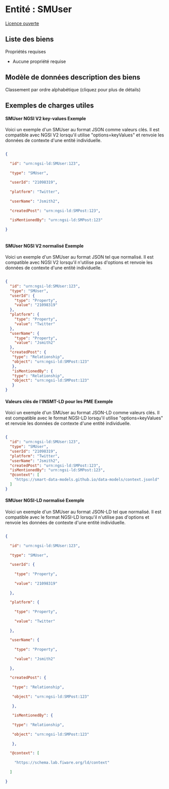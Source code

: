 Entité : SMUser  
===============  
[Licence ouverte](https://github.com/smart-data-models//dataModel.SocialMedia/blob/master/SMUser/LICENSE.md)  

## Liste des biens  

Propriétés requises  
- Aucune propriété requise  ## Modèle de données description des biens  
Classement par ordre alphabétique (cliquez pour plus de détails)  
## Exemples de charges utiles  
#### SMUser NGSI V2 key-values Exemple  
Voici un exemple d'un SMUser au format JSON comme valeurs clés. Il est compatible avec NGSI V2 lorsqu'il utilise "options=keyValues" et renvoie les données de contexte d'une entité individuelle.  
```json  
{  
  "id": "urn:ngsi-ld:SMUser:123",  
  "type": "SMUser",  
  "userId": "21098319",  
  "platform": "Twitter",  
  "userName": "Jsmith2",  
  "createdPost": "urn:ngsi-ld:SMPost:123",  
  "isMentionedBy": "urn:ngsi-ld:SMPost:123"  
}  
```  
#### SMUser NGSI V2 normalisé Exemple  
Voici un exemple d'un SMUser au format JSON tel que normalisé. Il est compatible avec NGSI V2 lorsqu'il n'utilise pas d'options et renvoie les données de contexte d'une entité individuelle.  
```json  
{  
  "id": "urn:ngsi-ld:SMUser:123",  
  "type": "SMUser",  
  "userId": {  
    "type": "Property",  
    "value": "21098319"  
  },  
  "platform": {  
    "type": "Property",  
    "value": "Twitter"  
  },  
  "userName": {  
    "type": "Property",  
    "value": "Jsmith2"  
  },  
  "createdPost": {  
   "type": "Relationship",  
   "object": "urn:ngsi-ld:SMPost:123"  
   },  
   "isMentionedBy": {  
   "type": "Relationship",  
   "object": "urn:ngsi-ld:SMPost:123"  
   }  
}  
```  
#### Valeurs clés de l'INSMT-LD pour les PME Exemple  
Voici un exemple d'un SMUser au format JSON-LD comme valeurs clés. Il est compatible avec le format NGSI-LD lorsqu'il utilise "options=keyValues" et renvoie les données de contexte d'une entité individuelle.  
```json  
{  
  "id": "urn:ngsi-ld:SMUser:123",  
  "type": "SMUser",  
  "userId": "21098319",  
  "platform": "Twitter",  
  "userName": "Jsmith2",  
  "createdPost": "urn:ngsi-ld:SMPost:123",  
  "isMentionedBy": "urn:ngsi-ld:SMPost:123",  
  "@context": [  
    "https://smart-data-models.github.io/data-models/context.jsonld"  
  ]  
}  
```  
#### SMUser NGSI-LD normalisé Exemple  
Voici un exemple d'un SMUser au format JSON-LD tel que normalisé. Il est compatible avec le format NGSI-LD lorsqu'il n'utilise pas d'options et renvoie les données de contexte d'une entité individuelle.  
```json  
{  
  "id": "urn:ngsi-ld:SMUser:123",  
  "type": "SMUser",  
  "userId": {  
    "type": "Property",  
    "value": "21098319"  
  },  
  "platform": {  
    "type": "Property",  
    "value": "Twitter"  
  },  
  "userName": {  
    "type": "Property",  
    "value": "Jsmith2"  
  },  
  "createdPost": {  
   "type": "Relationship",  
   "object": "urn:ngsi-ld:SMPost:123"  
   },  
   "isMentionedBy": {  
   "type": "Relationship",  
   "object": "urn:ngsi-ld:SMPost:123"  
   },  
  "@context": [  
    "https://schema.lab.fiware.org/ld/context"  
  ]  
}  
```  
